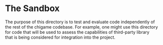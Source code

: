 # The Sandbox
The purpose of this directory is to test and evaluate code independently of
the rest of the chigame codebase. For example, one might use this directory
for code that will be used to assess the capabilities of third-party library
that is being considered for integration into the project.
